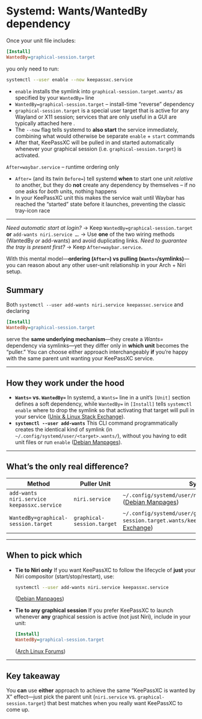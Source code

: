 # Systemd: Wants/WantedBy dependency

Once your unit file includes:

```ini
[Install]
WantedBy=graphical-session.target
```

you only need to run:

```bash
systemctl --user enable --now keepassxc.service
```

* `enable` installs the symlink into `graphical-session.target.wants/` as specified by your `WantedBy=` line
* `WantedBy=graphical-session.target` – install-time “reverse” dependency
* `graphical-session.target` is a special user target that is active for any Wayland or X11 session; services that are only useful in a GUI are typically attached here .
* The `--now` flag tells systemd to **also start** the service immediately, combining what would otherwise be separate `enable` + `start` commands
* After that, KeePassXC will be pulled in and started automatically whenever your graphical session (i.e. `graphical-session.target`) is activated.

`After=waybar.service` – runtime ordering only

* `After=` (and its twin `Before=`) tell systemd **when** to start one unit *relative to* another, but they do **not** create any dependency by themselves – if no one asks for *both* units, nothing happens
* In your KeePassXC unit this makes the service wait until Waybar has reached the “started” state before it launches, preventing the classic tray-icon race

---

*Need automatic start at login?*
→ Keep `WantedBy=graphical-session.target` **or** `add-wants niri.service …`.
  → Use **one** of the two wiring methods (WantedBy *or* add-wants) and avoid duplicating links.
*Need to guarantee the tray is present first?*
→ Keep `After=waybar.service`.

With this mental model—**ordering (`After=`) vs pulling (`Wants=`/symlinks)**—you can reason about any other user-unit relationship in your Arch + Niri setup.

## Summary

Both `systemctl --user add-wants niri.service keepassxc.service` and declaring

```ini
[Install]
WantedBy=graphical-session.target
```

serve the **same underlying mechanism**—they create a *Wants=* dependency via symlinks—yet they differ only in **which unit** becomes the “puller.” You can choose either approach interchangeably **if** you’re happy with the same parent unit wanting your KeePassXC service.

---

## How they work under the hood

* **`Wants=` vs. `WantedBy=`**
  In systemd, a `Wants=` line in a unit’s `[Unit]` section defines a soft dependency, while `WantedBy=` in `[Install]` tells `systemctl enable` where to drop the symlink so that activating that target will pull in your service ([Unix & Linux Stack Exchange][1]).
* **`systemctl --user add-wants`**
  This CLI command programmatically creates the identical kind of symlink (in `~/.config/systemd/user/<target>.wants/`), without you having to edit unit files or run `enable` ([Debian Manpages][2]).

---

## What’s the only real difference?

| Method                                     | Puller Unit                | Symlink location                                                                                             |
| ------------------------------------------ | -------------------------- | ------------------------------------------------------------------------------------------------------------ |
| `add-wants niri.service keepassxc.service` | `niri.service`             | `~/.config/systemd/user/niri.service.wants/keepassxc.service` ([Debian Manpages][2])                         |
| `WantedBy=graphical-session.target`        | `graphical-session.target` | `~/.config/systemd/user/graphical-session.target.wants/keepassxc.service` ([Unix & Linux Stack Exchange][1]) |

---

## When to pick which

* **Tie to Niri only**
  If you want KeePassXC to follow the lifecycle of **just** your Niri compositor (start/stop/restart), use:

  ```bash
  systemctl --user add-wants niri.service keepassxc.service
  ```

  ([Debian Manpages][2])

* **Tie to any graphical session**
  If you prefer KeePassXC to launch whenever **any** graphical session is active (not just Niri), include in your unit:

  ```ini
  [Install]
  WantedBy=graphical-session.target
  ```

  ([Arch Linux Forums][3])

---

## Key takeaway

You **can** use **either** approach to achieve the same “KeePassXC is wanted by X” effect—just pick the parent unit (`niri.service` vs. `graphical-session.target`) that best matches when you really want KeePassXC to come up.

[1]: https://unix.stackexchange.com/questions/579068/best-practice-for-wants-vs-wantedby-in-systemd-unit-files?utm_source=chatgpt.com "Best practice for Wants= vs WantedBy= in Systemd Unit Files"
[2]: https://manpages.debian.org/bullseye/systemd/systemctl.1.en.html?utm_source=chatgpt.com "systemctl (1) — systemd — Debian bullseye — Debian Manpages"
[3]: https://bbs.archlinux.org/viewtopic.php?id=247612&utm_source=chatgpt.com "How to get a 'graphical session'? / Newbie Corner / Arch Linux Forums"
